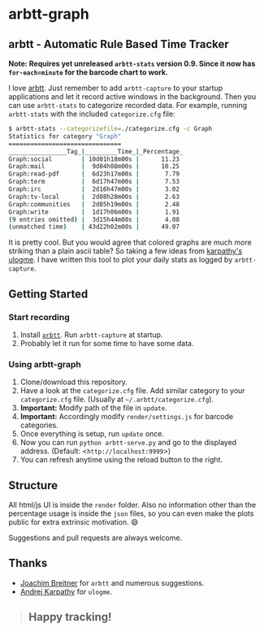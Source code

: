 arbtt-graph
===========

## arbtt - Automatic Rule Based Time Tracker

**Note: Requires yet unreleased `arbtt-stats` version 0.9. Since it now has `for-each=minute` for the barcode chart to work.**

I love [arbtt](http://arbtt.nomeata.de/). Just remember to add `arbtt-capture` to your startup applications and let it record active windows in the background. Then you can use `arbtt-stats` to categorize recorded data. For example, running `arbtt-stats` with the included `categorize.cfg` file:

```sh
$ arbtt-stats --categorizefile=./categorize.cfg -c Graph
Statistics for category "Graph"
===============================
________________Tag_|_________Time_|_Percentage_
Graph:social        | 10d01h18m00s |      11.23
Graph:mail          |  9d04h08m00s |      10.25
Graph:read-pdf      |  6d23h17m00s |       7.79
Graph:term          |  6d17h47m00s |       7.53
Graph:irc           |  2d16h47m00s |       3.02
Graph:tv-local      |  2d08h28m00s |       2.63
Graph:communities   |  2d05h19m00s |       2.48
Graph:write         |  1d17h06m00s |       1.91
(9 entries omitted) |  3d15h44m00s |       4.08
(unmatched time)    | 43d22h02m00s |      49.07
```

It is pretty cool. But you would agree that colored graphs are much more striking than a plain ascii table? So taking a few ideas from [karpathy's](https://github.com/karpathy/) [ulogme](https://github.com/karpathy/ulogme). I have written this tool to plot your daily stats as logged by `arbtt-capture`.

## Getting Started

### Start recording

1. Install [`arbtt`](http://arbtt.nomeata.de/#install). Run `arbtt-capture` at startup.
2. Probably let it run for some time to have some data.

### Using arbtt-graph

1. Clone/download this repository.
2. Have a look at the `categorize.cfg` file. Add similar category to your `categorize.cfg` file. (Usually at `~/.arbtt/categorize.cfg`).
3. **Important:** Modify path of the file in `update`.
4. **Important:** Accordingly modify `render/settings.js` for barcode categories.
5. Once everything is setup, run `update` once.
6. Now you can run `python arbtt-serve.py` and go to the displayed address. (Default: <`http://localhost:9999`>)
7. You can refresh anytime using the reload button to the right.

## Structure

All html/js UI is inside the `render` folder. Also no information other than the percentage usage is inside the `json` files, so you can even make the plots public for extra extrinsic motivation. :smile:

Suggestions and pull requests are always welcome.

## Thanks

- [Joachim Breitner](https://github.com/nomeata) for `arbtt` and numerous suggestions.
- [Andrej Karpathy](https://github.com/karpathy/) for `ulogme`.

> ## Happy tracking!
